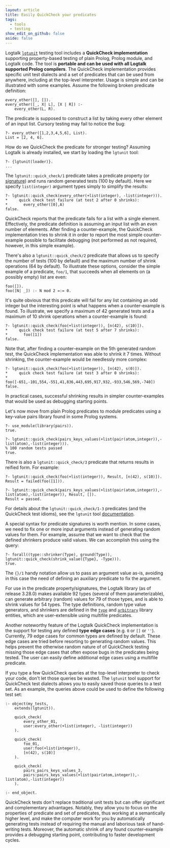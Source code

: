 ```yaml
---
layout: article
title: Easily QuickCheck your predicates
tags:
  - tools
  - testing
show_edit_on_github: false
aside: false
---
```


Logtalk [`lgtunit`](https://logtalk.org/manuals/devtools/lgtunit.html) testing tool includes a **QuickCheck implementation** supporting property-based testing of plain Prolog, Prolog module, and Logtalk code. The tool is **portable and can be used with all Logtalk supported Prolog compilers**. The QuickCheck implementation provides specific unit test dialects and a set of predicates that can be used from anywhere, including at the top-level interpreter. Usage is simple and can be illustrated with some examples. Assume the following broken predicate definition: 

```logtalk
every_other([], []). 
every_other([_, X| L], [X | R]) :- 
    every_other(L, R). 
```

The predicate is supposed to construct a list by taking every other element of an input list. Cursory testing may fail to notice the bug: 

```text
?- every_other([1,2,3,4,5,6], List). 
List = [2, 4, 6]. 
```

How do we QuickCheck the predicate for stronger testing? Assuming Logtalk is already installed, we start by loading the `lgtunit` tool: 

```text
?- {lgtunit(loader)}. 
... 
```

The `lgtunit::quick_check/1` predicate takes a predicate property (or [signature](https://logtalk.org/manuals/userman/predicates.html#mode-directive)) and runs random generated tests (100 by default). Here we specify `list(integer)` argument types simply to simplify the results:

```text
?- lgtunit::quick_check(every_other(+list(integer), -list(integer))).
*     quick check test failure (at test 2 after 0 shrinks):
*       every_other([0],A)
false.
```

QuickCheck reports that the predicate fails for a list with a single element. Effectively, the predicate definition is assuming an input list with an even number of elements. After finding a counter-example, the QuickCheck implementation tries to shrink it in order to report the most simple counter-example possible to facilitate debugging (not performed as not required, however, in this simple example).

There's also a `lgtunit::quick_check/2` predicate that allows us to specify the number of tests (100 by default) and the maximum number of shrink operations (64 by default). To illustrate these options, consider the simple example of a predicate, `foo/1`, that succeeds when all elements on (a possibly empty) list are even:

```logtalk
foo([]). 
foo([N| _]) :- N mod 2 =:= 0.
```

It's quite obvious that this predicate will fail for any list containing an odd integer but the interesting point is what happens when a counter-example is found. To illustrate, we specify a maximum of 42 generated tests and a maximum of 10 shrink operations when a counter-example is found: 

```text
?- lgtunit::quick_check(foo(+list(integer)), [n(42), s(10)]).
*     quick check test failure (at test 5 after 7 shrinks):
*       foo([1])
false.
```

Note that, after finding a counter-example on the 5th generated random test, the QuickCheck implementation was able to shrink it 7 times. Without shrinking, the counter-example would be needlessly more complex:

```text
?- lgtunit::quick_check(foo(+list(integer)), [n(42), s(0)]).
*     quick check test failure (at test 3 after 0 shrinks):
*       foo([-651,-101,554,-551,41,836,443,695,917,932,-933,546,569,-740])
false.
```

In practical cases, successful shrinking results in simpler counter-examples that would be used as debugging starting points.

Let's now move from plain Prolog predicates to module predicates using a key-value pairs library found in some Prolog systems. 

```text
?- use_module(library(pairs)). 
true. 

?- lgtunit::quick_check(pairs_keys_values(+list(pair(atom,integer)),-list(atom),-list(integer))). 
% 100 random tests passed 
true. 
```

There is also a `lgtunit::quick_check/3` predicate that returns results in reified form. For example:

```text
?- lgtunit::quick_check(foo(+list(integer)), Result, [n(42), s(10)]).
Result = failed(foo([1])).

?- lgtunit::quick_check(pairs_keys_values(+list(pair(atom,integer)),-list(atom),-list(integer)), Result, []).
Result = passed.
```

For details about the `lgtunit::quick_check/1-3` predicates (and the QuickCheck test idioms), see the `lgtunit` tool [documentation](https://github.com/LogtalkDotOrg/logtalk3/blob/master/tools/lgtunit/NOTES.md).

A special syntax for predicate signatures is worth mention. In some cases, we need to fix one or more input arguments instead of generating random values for them. For example, assume that we want to check that the defined shrinkers produce valid values. We can accomplish this using the query:

```text
?- forall((type::shrinker(Type), ground(Type)), lgtunit::quick_check(shrink_value({Type}, -Type))).
true.
```

The `{}/1` handy notation allow us to pass an argument value as-is, avoiding in this case the need of defining an auxiliary predicate to fix the argument.

For use in the predicate property/signatures, the Logtalk library (as of release 3.28.0) makes available 92 types (several of them parameterizable), can generate arbitrary (random) values for 79 of those types, and is able to shrink values for 54 types. The type definitions, random type value generators, and shrinkers are defined in the [`type`](https://logtalk.org/library/type_0.html) and [`arbitrary`](https://logtalk.org/library/arbitrary_0.html) library entities, which are user-extensible using multifile predicates.

Another noteworthy feature of the Logtalk QuickCheck implementation is the support for testing any defined **type edge cases** (e.g. `0` or `[]` or `''`). Currently, 79 edge cases for common types are defined by default. These edge cases are tried before resorting to generating random values. This helps prevent the otherwise random nature of of QuickCheck testing missing those edge cases that often expose bugs in the predicates being tested. The user can easily define additional edge cases using a multifile predicate.

If you type a few QuickCheck queries at the top-level interpreter to check your code, don't let those queries be wasted. The `lgtunit` tool support for QuickCheck test dialects allows you to easily saved those queries to a test set. As an example, the queries above could be used to define the following test set:

```logtalk
:- object(my_tests,
    extends(lgtunit)).

    quick_check(
        every_other_01,
        user:every_other(+list(integer), -list(integer))
    ).

    quick_check(
        foo_01,
        user:foo(+list(integer)),
        [n(42), s(10)]
    ).

    quick_check(
        pairs_pairs_keys_values_3,
        pairs:pairs_keys_values(+list(pair(atom,integer)),-list(atom),-list(integer))
    ).

:- end_object.
```

QuickCheck tests don't replace traditional unit tests but can offer significant and complementary advantages. Notably, they allow you to focus on the properties of predicate and set of predicates, thus working at a semantically higher level, and make the computer work for you by automatically generating tests instead of requiring the manual and laborious task of hand-writing tests. Moreover, the automatic shrink of any found counter-example provides a debugging starting point, contributing to faster development cycles.
